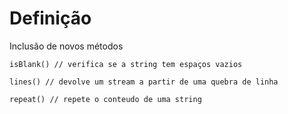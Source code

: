 # Definição

Inclusão de novos métodos

```
isBlank() // verifica se a string tem espaços vazios

lines() // devolve um stream a partir de uma quebra de linha

repeat() // repete o conteudo de uma string

```